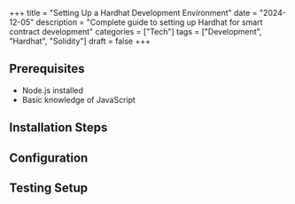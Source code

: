+++
title = "Setting Up a Hardhat Development Environment"
date = "2024-12-05"
description = "Complete guide to setting up Hardhat for smart contract development"
categories = ["Tech"]
tags = ["Development", "Hardhat", "Solidity"]
draft = false
+++


## Prerequisites
- Node.js installed
- Basic knowledge of JavaScript

## Installation Steps

## Configuration

## Testing Setup
